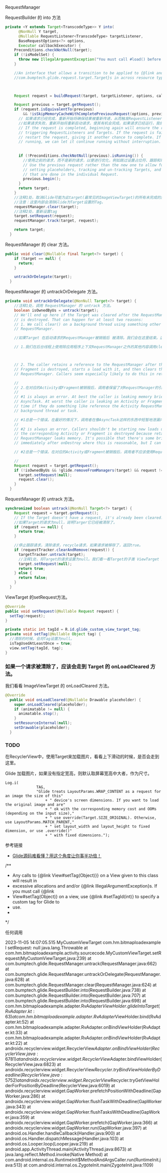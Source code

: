 RequestManager


RequestBuilder 的 into 方法

```java
private <Y extends Target<TranscodeType>> Y into(
      @NonNull Y target,
      @Nullable RequestListener<TranscodeType> targetListener,
      BaseRequestOptions<?> options,
      Executor callbackExecutor) {
    Preconditions.checkNotNull(target);
    if (!isModelSet) {
      throw new IllegalArgumentException("You must call #load() before calling #into()");
    }

    //An interface that allows a transition to be applied to {@link android.view.View}s in {@link
    //com.bumptech.glide.request.target.Target}s in across resource types.

  

    Request request = buildRequest(target, targetListener, options, callbackExecutor);

    Request previous = target.getRequest();
    if (request.isEquivalentTo(previous)
        && !isSkipMemoryCacheWithCompletePreviousRequest(options, previous)) {
      // 如果请求已经完成，重新开始将确保结果被重新传递，从而触发RequestListeners和Targets。
      //如果请求失败，重新开始将重新启动请求，使其有机会完成。如果请求已经运行，我们可以让它继续运行而不中断。
      // If the request is completed, beginning again will ensure the result is re-delivered,
      // triggering RequestListeners and Targets. If the request is failed, beginning again will
      // restart the request, giving it another chance to complete. If the request is already
      // running, we can let it continue running without interruption.
     
    
      if (!Preconditions.checkNotNull(previous).isRunning()) {
        //使用之前的请求，而不是新的请求，以便进行优化，例如跳过设置占位符、跟踪和取消跟踪目标，以及获取在之前请求中获取的的View控件的大小。
        // Use the previous request rather than the new one to allow for optimizations like skipping
        // setting placeholders, tracking and un-tracking Targets, and obtaining View dimensions
        // that are done in the individual Request.
        previous.begin();
      }
      return target;
    }
    //注释1处，取消Glide可能为此target(最常见的ImageViewTarget)的所有未完成的加载，并释放可能已为目标加载的任何资源（例如{@link Bitmap}），以便可以重用它们。
    //注意：这里内部会清除Glide为Target设置的Tag。
    requestManager.clear(target);
    //注释2处，重新设置tag
    target.setRequest(request);
    requestManager.track(target, request);

    return target;
  }
```

RequestManager 的 clear 方法。

```java
public void clear(@Nullable final Target<?> target) {
    if (target == null) {
      return;
    }

    untrackOrDelegate(target);
  }
```

RequestManager 的 untrackOrDelegate 方法。

```java
private void untrackOrDelegate(@NonNull Target<?> target) {
    //注释1处，调用 RequestManager 的 untrack 方法。
    boolean isOwnedByUs = untrack(target);
    // We'll end up here if the Target was cleared after the RequestManager that started the request
    // is destroyed. That can happen for at least two reasons:
    // 1. We call clear() on a background thread using something other than Application Context
    // RequestManager.

    //如果Target 在启动请求的RequestManager被销毁后 被清除。我们会在这里结束。这至少有两个原因：

    // 1.我们在后台线程上使用除应用程序上下文RequestManager之外的其他内容调用clear()。



    // 2. The caller retains a reference to the RequestManager after the corresponding Activity or
    // Fragment is destroyed, starts a load with it, and then clears that load with a different
    // RequestManager. Callers seem especially likely to do this in retained Fragments (#2262).

    //
    // 2.在对应的Activity或Fragment被销毁后，调用者保留了对RequestManager的引用，使用它启动了一个加载，然后使用不同的RequestManager清除了该加载。调用者似乎特别喜欢在保留的Fragment(#2262)中这样做。
    //
    // #1 is always an error. At best the caller is leaking memory briefly in something like an
    // AsyncTask. At worst the caller is leaking an Activity or Fragment for a sustained period of
    // time if they do something like reference the Activity RequestManager in a long lived
    // background thread or task.

    // #1总是一个错误。在最好的情况下，调用者在像AsyncTask这样的东西中短暂地泄漏内存。在最坏的情况下，如果调用者在长时间运行的后台线程或任务中引用Activity RequestManager，调用者将在持续的一段时间内泄漏Activity或Fragment。
    //
    // #2 is always an error. Callers shouldn't be starting new loads using RequestManagers after
    // the corresponding Activity or Fragment is destroyed because retaining any reference to the
    // RequestManager leaks memory. It's possible that there's some brief period of time during or
    // immediately after onDestroy where this is reasonable, but I can't think of why.

    // #2总是一个错误。在对应的Activity或Fragment被销毁后，调用者不应该使用RequestManagers启动新的加载，因为保留对RequestManager的任何引用都会泄漏内存。在onDestroy期间或之后的短暂时间内，这是合理的，但我想不出为什么。

    //
    Request request = target.getRequest();
    if (!isOwnedByUs && !glide.removeFromManagers(target) && request != null) {
      target.setRequest(null);
      request.clear();
    }
  }
```

RequestManager 的 untrack 方法。

```java
synchronized boolean untrack(@NonNull Target<?> target) {
    Request request = target.getRequest();
    // If the Target doesn't have a request, it's already been cleared.
    //如果Target的请求为null，说明Targer它已经被清除了。
    if (request == null) {
      return true;
    }

    //停止跟踪请求，清除请求，recycle请求，如果请求被移除了，返回true。
    if (requestTracker.clearAndRemove(request)) {
      targetTracker.untrack(target);
      //注释1处，将Target的请求设置为null。我们看一看Target的子类 ViewTarget 的setRequest方法。
      target.setRequest(null);
      return true;
    } else {
      return false;
    }
  }
```

ViewTarget 的setRequest方法。

```java
@Override
public void setRequest(@Nullable Request request) {
  setTag(request);
}
```

```java
private static int tagId = R.id.glide_custom_view_target_tag;
private void setTag(@Nullable Object tag) {
  //清除的时候，会将Tag设置为null。
  isTagUsedAtLeastOnce = true;
  view.setTag(tagId, tag);
}
```


### 如果一个请求被清除了，应该会走到 Target 的 onLoadCleared 方法。

我们看看 ImageViewTarget 的 onLoadCleared 方法。

```java
@Override
  public void onLoadCleared(@Nullable Drawable placeholder) {
    super.onLoadCleared(placeholder);
    if (animatable != null) {
      animatable.stop();
    }
    setResourceInternal(null);
    setDrawable(placeholder);
  }
```

### TODO
在RecyclerView中，使用Target来加载图片，看看上下滑动的时候，是否会走到这里。



Glide 加载图片，如果没有指定宽高，则默认取屏幕宽高中大者，作为尺寸。
```
Log.i(
              TAG,
              "Glide treats LayoutParams.WRAP_CONTENT as a request for an image the size of this"
                  + " device's screen dimensions. If you want to load the original image and are"
                  + " ok with the corresponding memory cost and OOMs (depending on the input size),"
                  + " use override(Target.SIZE_ORIGINAL). Otherwise, use LayoutParams.MATCH_PARENT,"
                  + " set layout_width and layout_height to fixed dimension, or use .override()"
                  + " with fixed dimensions.");

```

参考链接
* [Glide源码难看懂？用这个角度让你事半功倍！](https://juejin.cn/post/6994669144490639368)


/**
 * Any calls to {@link View#setTag(Object)}} on a View given to this class will result in
 * excessive allocations and and/or {@link IllegalArgumentException}s. If you must call {@link
 * View#setTag(Object)} on a view, use {@link #setTagId(int)} to specify a custom tag for Glide to
 * use.
 *  
 */

 任何调用

 2023-11-05 14:07:05.515 MyCustomViewTarget      com.hm.bitmaploadexample             I  setRequest: null
                                                                                        java.lang.Throwable
                                                                                        	at com.hm.bitmaploadexample.activity.sourcecode.MyCustomViewTarget.setRequest(MyCustomViewTarget.java:239)
                                                                                        	at com.bumptech.glide.RequestManager.untrack(RequestManager.java:662)
                                                                                        	at com.bumptech.glide.RequestManager.untrackOrDelegate(RequestManager.java:628)
                                                                                        	at com.bumptech.glide.RequestManager.clear(RequestManager.java:624)
                                                                                        	at com.bumptech.glide.RequestBuilder.into(RequestBuilder.java:738)
                                                                                        	at com.bumptech.glide.RequestBuilder.into(RequestBuilder.java:707)
                                                                                        	at com.bumptech.glide.RequestBuilder.into(RequestBuilder.java:698)
                                                                                        	at com.hm.bitmaploadexample.adapter.RvAdapter$ViewHolder.glideIntoTarget(RvAdapter.kt:63)
                                                                                        	at com.hm.bitmaploadexample.adapter.RvAdapter$ViewHolder.bind(RvAdapter.kt:52)
                                                                                        	at com.hm.bitmaploadexample.adapter.RvAdapter.onBindViewHolder(RvAdapter.kt:33)
                                                                                        	at com.hm.bitmaploadexample.adapter.RvAdapter.onBindViewHolder(RvAdapter.kt:22)
                                                                                        	at androidx.recyclerview.widget.RecyclerView$Adapter.onBindViewHolder(RecyclerView.java:6781)
                                                                                        	at androidx.recyclerview.widget.RecyclerView$Adapter.bindViewHolder(RecyclerView.java:6823)
                                                                                        	at androidx.recyclerview.widget.RecyclerView$Recycler.tryBindViewHolderByDeadline(RecyclerView.java:5752)
                                                                                        	at androidx.recyclerview.widget.RecyclerView$Recycler.tryGetViewHolderForPositionByDeadline(RecyclerView.java:6019)
                                                                                        	at androidx.recyclerview.widget.GapWorker.prefetchPositionWithDeadline(GapWorker.java:286)
                                                                                        	at androidx.recyclerview.widget.GapWorker.flushTaskWithDeadline(GapWorker.java:343)
                                                                                        	at androidx.recyclerview.widget.GapWorker.flushTasksWithDeadline(GapWorker.java:359)
                                                                                        	at androidx.recyclerview.widget.GapWorker.prefetch(GapWorker.java:366)
                                                                                        	at androidx.recyclerview.widget.GapWorker.run(GapWorker.java:397)
                                                                                        	at android.os.Handler.handleCallback(Handler.java:900)
                                                                                        	at android.os.Handler.dispatchMessage(Handler.java:103)
                                                                                        	at android.os.Looper.loop(Looper.java:219)
                                                                                        	at android.app.ActivityThread.main(ActivityThread.java:8673)
                                                                                        	at java.lang.reflect.Method.invoke(Native Method)
                                                                                        	at com.android.internal.os.RuntimeInit$MethodAndArgsCaller.run(RuntimeInit.java:513)
                                                                                        	at com.android.internal.os.ZygoteInit.main(ZygoteInit.java:1109)


 